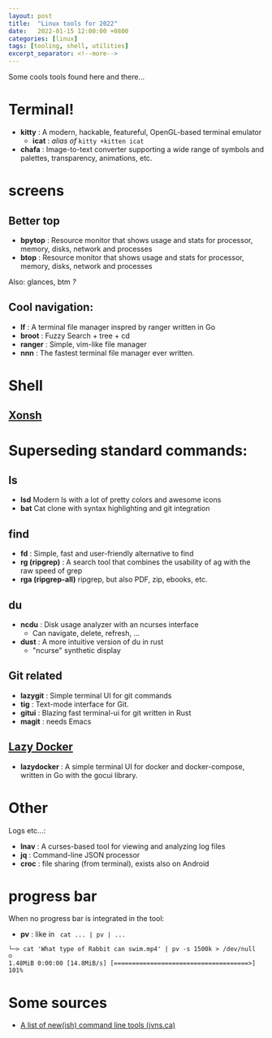```yaml
---
layout: post
title:  "Linux tools for 2022"
date:   2022-01-15 12:00:00 +0800
categories: [linux]
tags: [tooling, shell, utilities]
excerpt_separator: <!--more-->
---
```


Some cools tools found here and there...

<!--more-->

# Terminal!
* **kitty** :  A modern, hackable, featureful, OpenGL-based terminal emulator
    * **icat** : *alias of* `kitty +kitten icat`
* **chafa** : Image-to-text converter supporting a wide range of symbols and palettes, transparency, animations, etc.

# screens
## Better top
* **bpytop** : Resource monitor that shows usage and stats for processor, memory, disks, network and processes
* **btop** : Resource monitor that shows usage and stats for processor, memory, disks, network and processes

Also: glances, btm *?*

## Cool navigation:
* **lf** : A terminal file manager inspred by ranger written in Go
* **broot** : Fuzzy Search + tree + cd
* **ranger** : Simple, vim-like file manager
* **nnn** : The fastest terminal file manager ever written.

# Shell
## [Xonsh](/xonsh)

# Superseding standard commands:
## ls
* **lsd** Modern ls with a lot of pretty colors and awesome icons
 * **bat** Cat clone with syntax highlighting and git integration

## find
* **fd** : Simple, fast and user-friendly alternative to find
* **rg (ripgrep)** : A search tool that combines the usability of ag with the raw speed of grep
* **rga (ripgrep-all)** ripgrep, but also PDF, zip, ebooks, etc.

## du
* **ncdu** : Disk usage analyzer with an ncurses interface
   * Can navigate, delete, refresh, ...
 * **dust** : A more intuitive version of du in rust
   * "ncurse" synthetic display

## Git related

* **lazygit** : Simple terminal UI for git commands
* **tig** : Text-mode interface for Git.
* **gitui** : Blazing fast terminal-ui for git written in Rust
* **magit** : needs Emacs

## [Lazy Docker](/lazy-docker)
* **lazydocker** : A simple terminal UI for docker and docker-compose, written in Go with the gocui library.


# Other
Logs etc...:
* **lnav** : A curses-based tool for viewing and analyzing log files
* **jq** : Command-line JSON processor
* **croc** : file sharing (from terminal), exists also on Android

<!--
* **ff** : Simple, human-readable, fast binary file scanner
-->

# progress bar
When no progress bar is integrated in the tool:
* **pv** : like in ` cat ... | pv | ...`

```
└─> cat 'What type of Rabbit can swim.mp4' | pv -s 1500k > /dev/null    ☺
1.48MiB 0:00:00 [14.8MiB/s] [=====================================>] 101% 
```


# Some sources

* [A list of new(ish) command line tools (jvns.ca)](https://jvns.ca/blog/2022/04/12/a-list-of-new-ish--command-line-tools/)

<!--

https://news.ycombinator.com/item?id=31009313

linear-gradient(180deg, #e3e1e0, rgba(227, 225, 224, 0))

background-image: linear-gradient(rgb(227, 225, 224), rgba(227, 225, 224, 0));
box-sizing: border-box;
color: rgb(71, 48, 48);
font-family: -apple-system, "Segoe UI", Roboto, "Helvetica Neue", Arial, "Noto Sans", "Liberation Sans", sans-serif, "Apple Color Emoji", "Segoe UI Emoji", "Segoe UI Symbol", "Noto Color Emoji";
font-size: 24px;
font-weight: 400;
line-height: 24px;
margin-bottom: 0px;
margin-left: 0px;
margin-right: 0px;
margin-top: 0px;
overflow-wrap: break-word;
padding-bottom: 24px;
padding-left: 24px;
padding-right: 24px;
padding-top: 0px;
text-align: start

-->
